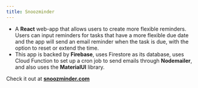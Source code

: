```yaml
---
title: Snoozminder
---
```


- A **React** web-app that allows users to create more flexible reminders. Users can input reminders for tasks that have a more flexible due date and the app will send an email reminder when the task is due, with the option to reset or extend the time.
- This app is backed by **Firebase**, uses Firestore as its database, uses Cloud Function to set up a cron job to send emails through **Nodemailer**, and also uses the **MaterialUI** library.

Check it out at **[snoozminder.com](https://snoozminder.com/)**
